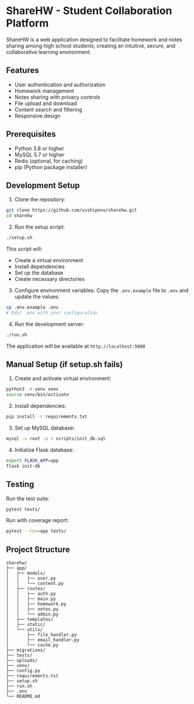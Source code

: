 # ShareHW - Student Collaboration Platform

ShareHW is a web application designed to facilitate homework and notes sharing among high school students, creating an intuitive, secure, and collaborative learning environment.

## Features

- User authentication and authorization
- Homework management
- Notes sharing with privacy controls
- File upload and download
- Content search and filtering
- Responsive design

## Prerequisites

- Python 3.8 or higher
- MySQL 5.7 or higher
- Redis (optional, for caching)
- pip (Python package installer)

## Development Setup

1. Clone the repository:
```bash
git clone https://github.com/ssshiponu/sharehw.git
cd sharehw
```

2. Run the setup script:
```bash
./setup.sh
```

This script will:
- Create a virtual environment
- Install dependencies
- Set up the database
- Create necessary directories

3. Configure environment variables:
Copy the `.env.example` file to `.env` and update the values:
```bash
cp .env.example .env
# Edit .env with your configuration
```

4. Run the development server:
```bash
./run.sh
```

The application will be available at `http://localhost:5000`

## Manual Setup (if setup.sh fails)

1. Create and activate virtual environment:
```bash
python3 -m venv venv
source venv/bin/activate
```

2. Install dependencies:
```bash
pip install -r requirements.txt
```

3. Set up MySQL database:
```bash
mysql -u root -p < scripts/init_db.sql
```

4. Initialize Flask database:
```bash
export FLASK_APP=app
flask init-db
```

## Testing

Run the test suite:
```bash
pytest tests/
```

Run with coverage report:
```bash
pytest --cov=app tests/
```

## Project Structure

```
sharehw/
├── app/
│   ├── models/
│   │   ├── user.py
│   │   └── content.py
│   ├── routes/
│   │   ├── auth.py
│   │   ├── main.py
│   │   ├── homework.py
│   │   ├── notes.py
│   │   └── admin.py
│   ├── templates/
│   ├── static/
│   └── utils/
│       ├── file_handler.py
│       ├── email_handler.py
│       └── cache.py
├── migrations/
├── tests/
├── uploads/
├── venv/
├── config.py
├── requirements.txt
├── setup.sh
├── run.sh
├── .env
└── README.md
```

